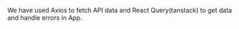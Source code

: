 We have used Axios to fetch API data and React Query(tanstack) to get data and handle errors in App.
